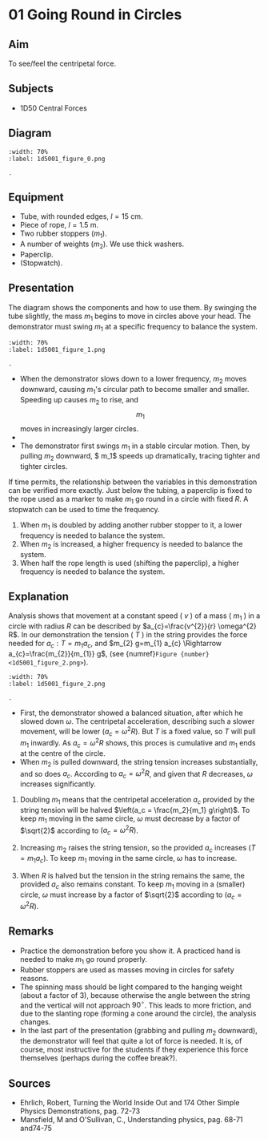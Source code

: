 # 01 Going Round in Circles 
  
## Aim   
To see/feel the centripetal force.    
  
## Subjects   
* 1D50 Central Forces

## Diagram
```{figure} figures/figure_0.png
:width: 70%  
:label: 1d5001_figure_0.png  

. 
```

## Equipment
- Tube, with rounded edges, $l=15 \mathrm{~cm}$.
- Piece of rope, $l=1.5 \mathrm{~m}$.
- Two rubber stoppers $\left(m_{1}\right)$.
- A number of weights $\left(m_{2}\right)$. We use thick washers.
- Paperclip.
- (Stopwatch).
  
## Presentation   
The diagram shows the components and how to use them. By swinging the tube slightly, the mass $m_{1}$ begins to move in circles above your head. The demonstrator must swing $m_{1}$  at a specific frequency to balance the system.

```{figure} figures/figure_1.png
:width: 70%  
:label: 1d5001_figure_1.png  

.
``` 
 
- When the demonstrator slows down to a lower frequency, $m_2$ moves downward, causing $m_1$'s circular path to become smaller and smaller. Speeding up causes $m_2$ to rise, and $$m_1$$ moves in increasingly larger circles.
- 
- The demonstrator first swings $m_1$ in a stable circular motion. Then, by pulling $m_2$ downward, $ m_1$ speeds up dramatically, tracing tighter and tighter circles.

If time permits, the relationship between the variables in this demonstration can be verified more exactly. Just below the tubing, a paperclip is fixed to the rope used as a marker to make $m_{1}$ go round in a circle with fixed $R$. A stopwatch can be used to time the frequency. 

1. When $m_1$ is doubled by adding another rubber stopper to it, a lower frequency is needed to balance the system.
2. When $m_{2}$ is increased, a higher frequency is needed to balance the system.
3. When half the rope length is used (shifting the paperclip), a higher frequency is needed to balance the system.     
  
## Explanation   
Analysis shows that movement at a constant speed ( $v$ ) of a mass ( $m_{1}$ ) in a circle with radius $R$ can be described by $a_{c}=\frac{v^{2}}{r} \omega^{2} R$. In our demonstration the tension ( $T$ ) in the string provides the force needed for $a_{c}: T=m_{1} a_{c}$, and $m_{2} g=m_{1} a_{c} \Rightarrow a_{c}=\frac{m_{2}}{m_{1}} g$, (see {numref}`Figure {number} <1d5001_figure_2.png>`).   

```{figure} figures/figure_2.png
:width: 70%  
:label: 1d5001_figure_2.png  

. 
```
 
- First, the demonstrator showed a balanced situation, after which he slowed down $\omega$. The centripetal acceleration, describing such a slower movement, will be lower $\left(a_{c}=\omega^{2} R\right)$. But $T$ is a fixed value, so $T$ will pull $m_{1}$ inwardly. As $a_{c}=\omega^{2} R$ shows, this proces is cumulative and $m_{1}$ ends at the centre of the circle.
- When $m_2$ is pulled downward, the string tension increases substantially, and so does $a_c$. According to $a_c = \omega^2 R$, and given that $R$ decreases, $\omega$ increases significantly.

1. Doubling $m_1$ means that the centripetal acceleration $a_c$ provided by the string tension will be halved $\left(a_c = \frac{m_2}{m_1} g\right)$. To keep $m_1$ moving in the same circle, $\omega$ must decrease by a factor of $\sqrt{2}$ according to $\left(a_c = \omega^2 R\right)$.

2. Increasing $m_2$ raises the string tension, so the provided $a_c$ increases $\left(T = m_1 a_c\right)$. To keep $m_1$ moving in the same circle, $\omega$ has to increase.

3. When $R$ is halved but the tension in the string remains the same, the provided $a_c$ also remains constant. To keep $m_1$ moving in a (smaller) circle, $\omega$ must increase by a factor of $\sqrt{2}$ according to $\left(a_c = \omega^2 R\right)$.

  
## Remarks 
- Practice the demonstration before you show it. A practiced hand is needed to make $m_1$ go round properly.  
- Rubber stoppers are used as masses moving in circles for safety reasons.  
- The spinning mass should be light compared to the hanging weight (about a factor of 3), because otherwise the angle between the string and the vertical will not approach $90^\circ$. This leads to more friction, and due to the slanting rope (forming a cone around the circle), the analysis changes.  
- In the last part of the presentation (grabbing and pulling $m_2$ downward), the demonstrator will feel that quite a lot of force is needed. It is, of course, most instructive for the students if they experience this force themselves (perhaps during the coffee break?).  
  
## Sources   
*  Ehrlich, Robert, Turning the World Inside Out and 174 Other Simple Physics Demonstrations, pag. 72-73 
*  Mansfield, M and O'Sullivan, C., Understanding physics, pag. 68-71 and74-75
  
